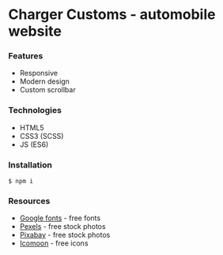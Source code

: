 # Charger Customs - automobile website

### Features
- Responsive
- Modern design
- Custom scrollbar

### Technologies
- HTML5
- CSS3 (SCSS)
- JS (ES6)

### Installation
`$ npm i`

### Resources
- [Google fonts](https://fonts.google.com/ "Google fonts") - free fonts
- [Pexels](https://www.pexels.com "Pexels") - free stock photos
- [Pixabay](https://pixabay.com "Pixabay") - free stock photos
- [Icomoon](https://icomoon.io/ "Icomoon") - free icons